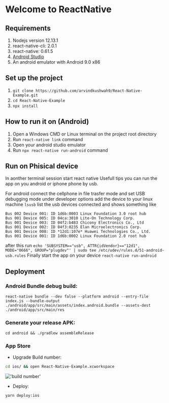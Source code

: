 # Welcome to ReactNative 

## Requirements
1.	Nodejs version 12.13.1
2.	react-native-cli: 2.0.1
3.	react-native: 0.61.5
4.	[Android Studio](https://developer.android.com/studio/index.html?hl=es-419)
5.	An android emulator with Android 9.0 x86


## Set up the project

1. `git clone https://github.com/arvindkushwah9/React-Native-Example.git`
2. `cd React-Native-Example`
3. `npx install`


## How to run it on (Android)

1.	Open a Windows CMD or Linux terminal on the project root directory
2.	  Run `react-native link` command​​​​​​
3.	Open your android studio emulator
4.	Run `npx react-native run-android` command


## Run on Phisical device
In aonther terminal session start react native
Usefull tips you can run the app on you android or iphone phone by usb.

For android connect the cellphone in file trasfer mode and set USB debugging mode under developer options
add the device to your linux machine `lsusb` list the usb devices connected and shows something like 
```
Bus 002 Device 001: ID 1d6b:0003 Linux Foundation 3.0 root hub
Bus 001 Device 005: ID 04ca:3010 Lite-On Technology Corp. 
Bus 001 Device 003: ID 04f2:b483 Chicony Electronics Co., Ltd 
Bus 001 Device 002: ID 04f3:0235 Elan Microelectronics Corp. 
Bus 001 Device 008: ID *12d1:107e* Huawei Technologies Co., Ltd. 
Bus 001 Device 001: ID 1d6b:0002 Linux Foundation 2.0 root hub
```
after this run `echo 'SUBSYSTEM=="usb", ATTR{idVendor}=="12d1", MODE="0666", GROUP="plugdev"' | sudo tee /etc/udev/rules.d/51-android-usb.rules`
Finally start the app on your device `react-native run-android`

## Deployment
### Android Bundle debug build:
``react-native bundle --dev false --platform android --entry-file index.js --bundle-output ./android/app/src/main/assets/index.android.bundle --assets-dest ./android/app/src/main/res
``

### Generate your release APK:
``cd android && ./gradlew assembleRelease
``
### App Store

- Upgrade Build number:

```bash
cd ios/ && open React-Native-Example.xcworkspace
```

!['build number']('./build-number.png)

- Deploy:

```bash
yarn deploy:ios
```
